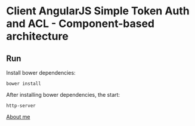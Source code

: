 # Client AngularJS Simple Token Auth and ACL - Component-based architecture


## Run
Install bower dependencies:
```
bower install
```

After installing bower dependencies, the start:
```
http-server
```

[About me](http://guiseek.github.io)
